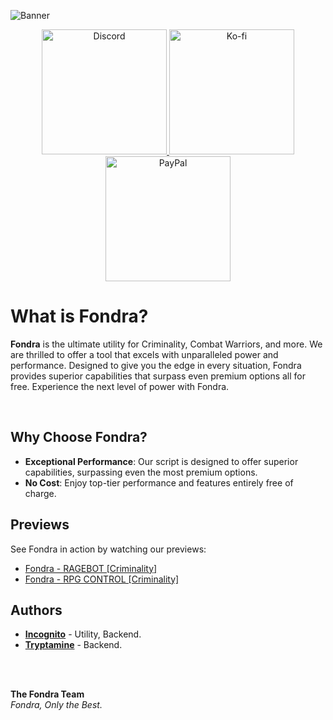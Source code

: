 ![Banner](https://github.com/user-attachments/assets/e73ef367-845c-4ef8-81df-cf677c0b1465)
&nbsp;<div align="center">
  <a href="https://discord.gg/qVJJu5TPUW">
    <img src="https://img.shields.io/badge/Discord-5865F2?style=for-the-badge&logo=discord&logoColor=white" alt="Discord" width="200">
  </a>
  <a href="https://ko-fi.com/W7W010OINI">
    <img src="https://img.shields.io/badge/Ko--fi-F16061?style=for-the-badge&logo=ko-fi&logoColor=white" alt="Ko-fi" width="200">
  </a>
  <a href="https://paypal.me/HonestlyWinning">
    <img src="https://img.shields.io/badge/PayPal-00457C?style=for-the-badge&logo=paypal&logoColor=white" alt="PayPal" width="200">
  </a>
</div>

# What is Fondra?
**Fondra** is the ultimate utility for Criminality, Combat Warriors, and more. We are thrilled to offer a tool that excels with unparalleled power and performance. Designed to give you the edge in every situation, Fondra provides superior capabilities that surpass even premium options all for free. Experience the next level of power with Fondra.

</br>

## Why Choose Fondra?
- **Exceptional Performance**: Our script is designed to offer superior capabilities, surpassing even the most premium options.
- **No Cost**: Enjoy top-tier performance and features entirely free of charge.

## Previews
See Fondra in action by watching our previews:
- [Fondra - RAGEBOT [Criminality]](https://streamable.com/dmr6iw)
- [Fondra - RPG CONTROL [Criminality]](https://streamable.com/bl5k1v)

## Authors
- **[Incognito](https://github.com/lncoognito)** - Utility, Backend.
- **[Tryptamine](https://github.com/NougatBitz)** - Backend.

</br>
</br>

**The Fondra Team**  
*Fondra, Only the Best.*
